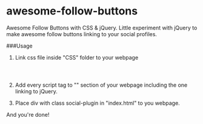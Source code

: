 # awesome-follow-buttons
Awesome Follow Buttons with  CSS &amp; jQuery. Little experiment with jQuery to make awesome follow buttons linking to your social profiles.

###Usage
1. Link css file inside "CSS" folder to your webpage
  

<code>
<link re="stylesheet" href="css/style.css">
</code>


2. Add every script tag to "<head>" section of your webpage including the one linking to jQuery.

3. Place div with class social-plugin in "index.html" to you webpage.

And you're done!


